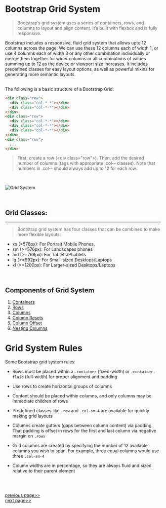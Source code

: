# Bootstrap Grid System
>Bootstrap’s grid system uses a series of containers, rows, and columns to layout and align content. It’s built with flexbox and is fully responsive.

Bootstrap includes a responsive, fluid grid system that allows upto 12 columns across the page. We can use these 12 columns each of width 1, or use 4 columns each of width 3 or any other combination individually or merge them together for wider columns or all combinations of values summing up to 12 as the
device or viewport size increases. It includes predefined classes for easy layout options, as well as powerful mixins
for generating more semantic layouts.

<br />
 The following is a basic structure of a Bootstrap Grid:

```html
<div class="row">
  <div class="col-*-*"></div>
  <div class="col-*-*"></div>
</div>
<div class="row">
  <div class="col-*-*"></div>
  <div class="col-*-*"></div>
  <div class="col-*-*"></div>
</div>
<div class="row">
  ...
</div>
```
>First; create a row (\<div class="row">). Then, add the desired number of columns (tags with appropriate .col-*-* classes). Note that numbers in .col-*-* should always add up to 12 for each row.

<br/>

![Grid System](https://media.geeksforgeeks.org/wp-content/uploads/Bootstrap-part-2.png)

<br />

## Grid Classes:
---
> Bootstrap grid system has four classes that can be combined to make more flexible layouts:

* xs (<576px): For Portrait Mobile Phones.
* sm (>=576px): For Landscapes phones
* md (>=768px): For Tablets/Phablets
* lg (>=992px): For Small-sized Desktops/Laptops
* xl (>=1200px): For Larger-sized Desktops/Laptops

<br />

## Components of Grid System
1. [Containers](Containers.md)
1. [Rows]()
1. [Columns]()
1. [Column Resets]()
1. [Column Offset]()
1. [Nesting Columns]() 

# Grid System Rules
Some Bootstrap grid system rules:

* Rows must be placed within a ```.container``` (fixed-width) or ```.container-fluid``` (full-width) for proper alignment and padding

* Use rows to create horizontal groups of columns

* Content should be placed within columns, and only columns may be immediate children of rows

* Predefined classes like ```.row``` and ```.col-sm-4``` are available for quickly making grid layouts

* Columns create gutters (gaps between column content) via padding. That padding is offset in rows for the first and last column via negative margin on ```.rows```

* Grid columns are created by specifying the number of 12 available columns you wish to span. For example, three equal columns would use three ```.col-sm-4```

* Column widths are in percentage, so they are always fluid and sized relative to their parent element

<br /><br />

[previous page>>](../Introduction.md)     <br /> [next page>>](Containers.md)
